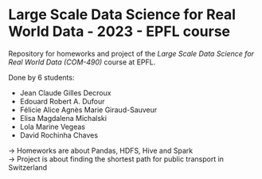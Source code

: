 # Large Scale Data Science for Real World Data - 2023 - EPFL course

Repository for homeworks and project of the *Large Scale Data Science for Real World Data (COM-490)* course at EPFL.

Done by 6 students:
- Jean Claude Gilles Decroux
- Edouard Robert A. Dufour
- Félicie Alice Agnès Marie Giraud-Sauveur
- Elisa Magdalena Michalski
- Lola Marine Vegeas
- David Rochinha Chaves


-> Homeworks are about Pandas, HDFS, Hive and Spark  
-> Project is about finding the shortest path for public transport in Switzerland
